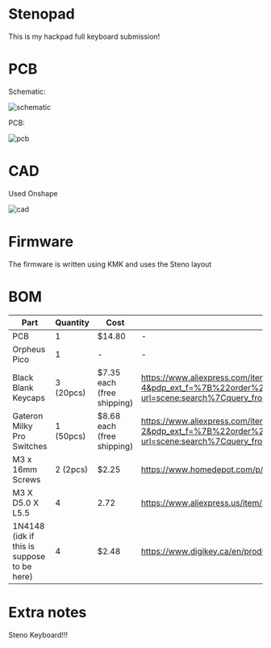 # Stenopad
This is my hackpad full keyboard submission!

# PCB
Schematic:

![schematic]()

PCB:

![pcb]()


# CAD
Used Onshape

![cad]()

# Firmware
The firmware is written using KMK and uses the Steno layout

# **BOM**
| Part | Quantity | Cost | Link |
| --- | --- | --- | --- |
|PCB|1|$14.80|-|
| Orpheus Pico | 1 | - | -|
| Black Blank Keycaps | 3 (20pcs) | $7.35 each (free shipping)| https://www.aliexpress.com/item/1005007683242914.html?algo_pvid=0807d29f-6de6-4ce7-8bf5-a5aeb7fe51f3&algo_exp_id=0807d29f-6de6-4ce7-8bf5-a5aeb7fe51f3-4&pdp_ext_f=%7B%22order%22:%22127%22,%22eval%22:%221%22%7D&pdp_npi=4@dis!CAD!7.23!1.45!!!35.83!7.19!@2101ec1a17414918587703862e20e7!12000041809447181!sea!CA!0!ABX&curPageLogUid=98EfTkl801BI&utparam-url=scene:search%7Cquery_from: | |
| Gateron Milky Pro Switches | 1 (50pcs) | $8.68 each (free shipping)|https://www.aliexpress.com/item/1005006425450443.html?algo_pvid=c317cd2e-1478-4c26-b26d-63fc3c7ff49a&algo_exp_id=c317cd2e-1478-4c26-b26d-63fc3c7ff49a-2&pdp_ext_f=%7B%22order%22:%222583%22,%22eval%22:%221%22%7D&pdp_npi=4@dis!CAD!5.01!1.45!!!24.81!7.17!@2101c67a17414948692295204e446b!12000037120671469!sea!CA!0!ABX&curPageLogUid=4ReTVaZgweQK&utparam-url=scene:search%7Cquery_from:|
|M3 x 16mm Screws|2 (2pcs)|$2.25|https://www.homedepot.com/p/Everbilt-M3-0-5x16mm-Stainless-Steel-Flat-Head-Phillips-Drive-Machine-Screw-2-Pieces-863838/323370692|
|M3 X D5.0 X L5.5|4|2.72|https://www.aliexpress.us/item/4000232858343.html?gatewayAdapt=4itemAdapt|
|1N4148 (idk if this is suppose to be here)|4|$2.48|https://www.digikey.ca/en/products/detail/onsemi/1N4148/458603|
<!-- - 42x 1N4148 -->
<!-- - 42x Cherry MX Switches -->
<!-- - 42x Blank DSA Keycaps -->
<!-- - 1x Orpheus Pico -->
<!-- - 4x M3 x 16mm Screws
- 4x M3 Heatset -->

# Extra notes
Steno Keyboard!!!